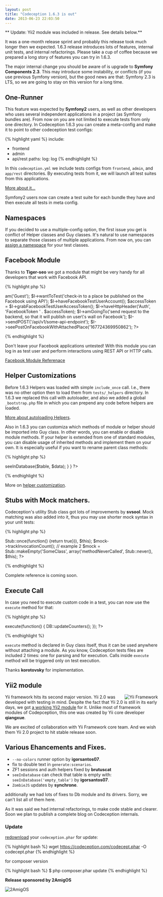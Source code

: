 ```yaml
---
layout: post
title: "Codeception 1.6.3 is out"
date: 2013-06-23 22:03:50
---
```


** Update: Yii2 module was included in release. See details below.**

It was a one-month release sprint and probably this release took much longer then we expected.
1.6.3 release introduces lots of features, internal unit tests, and internal refactorings. Please take a cup of coffee because we prepared a long story of features you can try in 1.6.3.

The major internal change you should be aware of is upgrade to **Symfony Components 2.3**. This may introduce some instability, or conflicts (if you use previous Symfony version), but the good news are that: Symfony 2.3 is LTS, so we are going to stay on this version for a long time.

## One-Runner

This feature was expected by **Symfony2** users, as well as other developers who uses several independent applications in a project (as Symfony bundles are). From now on you are not limited to execute tests from only one directory. In Codeception 1.6.3 you can create a meta-config and make it to point to other codeception test configs:

{% highlight yaml %}
include:
  - frontend
  - admin
  - api/rest
paths:
  log: log
{% endhighlight %}

In this `codeception.yml` we include tests configs from `frontend`, `admin`, and `app/rest` directories. By executing tests from it, we will launch all test suites from this applications.

[More about it...](https://codeception.com/docs/08-Customization)

Symfony2 users now can create a test suite for each bundle they have and then execute all tests in meta config.

## Namespaces

If you decided to use a multiple-config option, the first issue you get is conflict of Helper classes and Guy classes. It's natural to use namespaces to separate those classes of multiple applications. From now on, you can [assign a namespace](https://codeception.com/docs/08-Customization#Namespaces) for your test classes.

## Facebook Module

Thanks to **Tiger-seo** we got a module that might be very handy for all developers that work with Facebook API.

{% highlight php %}
<?php
$I = new ApiGuy($scenario);
$I->am('Guest');
$I->wantToTest('check-in to a place be published on the Facebook using API');
$I->haveFacebookTestUserAccount();
$accessToken = $I->grabFacebookTestUserAccessToken();
$I->haveHttpHeader('Auth', 'FacebookToken ' . $accessToken);
$I->amGoingTo('send request to the backend, so that it will publish on user\'s wall on Facebook');
$I->sendPOST('/api/v1/some-api-endpoint');
$I->seePostOnFacebookWithAttachedPlace('167724369950862');
?>
{% endhighlight %}

Don't leave your Facebook applications untested! With this module you can log in as test user and perform interactions using REST API or HTTP calls.

[Facebook Module Referenace](https://codeception.com/docs/modules/Facebook)

## Helper Customizations

Before 1.6.3 Helpers was loaded with simple `include_once` call. I.e., there was no other option then to load them from `tests/_helpers` directory. In 1.6.3 we replaced this call with autoloader, and also we added a global `_bootstrap.php` file in which you can prepend any code before helpers are loaded.

[More about autoloading Helpers](https://codeception.com/docs/08-Customization).

Also in 1.6.3 you can customiza which methods of module or helper should be imported into Guy class. In other words, you can enable or disable module methods. If your helper is extended from one of standard modules, you can disable usage of inherited methods and implement them on your own. It is especially useful if you want to rename parent class methods:

{% highlight php %}
<?php
class SecondDbHelper extends Db {
    public static $includeInheritedActions = false;

    public function seeInSecondDb($table, $data = array())
    {
        $this->seeInDatabase($table, $data);
    }
}    
?>
{% endhighlight %}

More on [helper customization](https://codeception.com/docs/03-ModulesAndHelpers#Extension-options).

## Stubs with Mock matchers.

Codeception's utility Stub class got lots of improvements by **svsool**. Mock matching was also added into it, thus you may use shorter mock syntax in your unit tests:

{% highlight php %}
<?php
use \Codeception\Util\Stub;
// example 1
$mock = Stub::makeEmpty('SomeClass', array(
    'trackInvocationCount' => 
     Stub::once(function() {return true})),
     $this);

$mock->trackInvocationCount();

// example 2
$mock = Stub::makeEmpty('SomeClass', array('methodNeverCalled',  Stub::never(), $this);
?>
{% endhighlight %}

Complete reference is coming soon.

## Execute Call

In case you need to execute custom code in a test, you can now use the `execute` method for that:

{% highlight php %}
<?php 
$I->execute(function() {
  DB::updateCounters();
});
?>
{% endhighlight %}

`execute` method is declared in Guy class itself, thus it can be used anywhere without attaching a module. 
As you know, Codeception tests files are included 2 times: one for parsing and for execution. Calls inside `execute` method will be triggered only on test execution. 

Thanks **korotovsky** for implementation.

## Yii2 module

<img src="https://static.yiiframework.com/css/img/logo.png" alt="Yii Framework" style="float: right" />

Yii framework hits its second major version. Yii 2.0 was developed with testing in mind. 
Despite the fact that Yii 2.0 is still in its early days, we got [a working Yii2 module](https://codeception.com/docs/modules/Yii2) for it.
Unlike most of framework modules of Codepception, this one was created by Yii core developer **qiangxue**. 

We are excited of collaboration with Yii Framework core team. And we wish them Yii 2.0 project to hit stable release soon.

## Various Ehancements and Fixes.

* `--no-colors` runner option by **igorsantos07**.
* fix to double text in `generate:scenarios`.
* ZF1 sessions and auth helpers fixed by **brutuscat**
* `seeInDatabase` can check that table is empty with: `seeInDatabase('empty_table')` by **igorsantos07**.
* `ZombieJS` updates by **synchrone**.

additionally we had lots of fixes to Db module and its drivers. Sorry, we can't list all of them here.

As it was said we had internal refactorings, to make code stable and clearer.
Soon we plan to publish a complete blog on Codeception internals.

### Update

[redownload](https://codeception.com/thanks.html) your `codeception.phar` for update:

{% highlight bash %}
wget https://codeception.com/codecept.phar -O codecept.phar
{% endhighlight %}

for composer version

{% highlight bash %}
$ php composer.phar update
{% endhighlight %}
 
**Release sponsored by 2AmigOS**

![2AmigOS](https://2amigos.us/img/logo.png)



